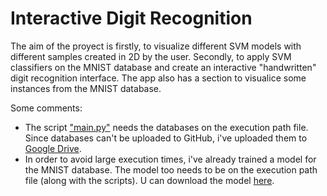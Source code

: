 # Interactive Digit Recognition

The aim of the proyect is firstly, to visualize different SVM models with different samples created in 2D by the user. Secondly, to apply SVM classifiers on the MNIST database and create an interactive "handwritten" digit recognition interface. The app also has a section to visualice some instances from the MNIST database.

Some comments:
- The script ["main.py"](main.py) needs the databases on the execution path file. Since databases can't be uploaded to GitHub, i've uploaded them to [Google Drive](https://drive.google.com/drive/folders/1gO1JQnIuk_lpRx5cP9Gho-lCodyaPakz?usp=sharing).
- In order to avoid large execution times, i've already trained a model for the MNIST database. The model too needs to be on the execution path file (along with the scripts). U can download the model [here](https://drive.google.com/drive/folders/13OXYSQ6K5MJ3fEXjDBzMSZ9RcwJ8jtKn?usp=sharing).
